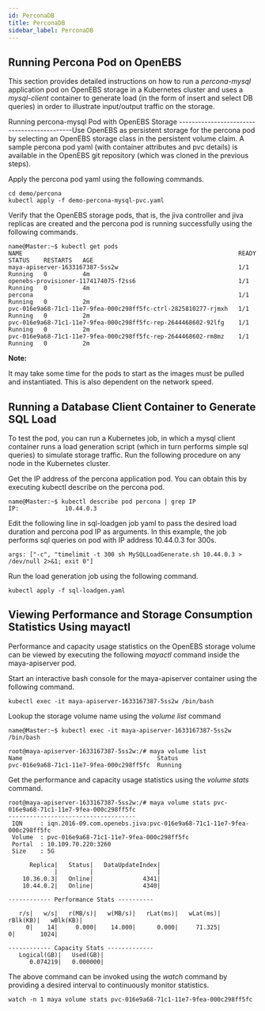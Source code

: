 ```yaml
---
id: PerconaDB
title: PerconaDB
sidebar_label: PerconaDB
---
```


Running Percona Pod on OpenEBS
------------------------------

This section provides detailed instructions on how to run a
*percona-mysql* application pod on OpenEBS storage in a Kubernetes
cluster and uses a *mysql-client* container to generate load (in the
form of insert and select DB queries) in order to illustrate
input/output traffic on the storage.

Running percona-mysql Pod with OpenEBS Storage
--------------------------------------------Use OpenEBS as persistent
storage for the percona pod by selecting an OpenEBS storage class in the
persistent volume claim. A sample percona pod yaml (with container
attributes and pvc details) is available in the OpenEBS git repository
(which was cloned in the previous steps).

Apply the percona pod yaml using the following commands.

    cd demo/percona
    kubectl apply -f demo-percona-mysql-pvc.yaml

Verify that the OpenEBS storage pods, that is, the jiva controller and
jiva replicas are created and the percona pod is running successfully
using the following commands.

    name@Master:~$ kubectl get pods
    NAME                                                             READY     STATUS    RESTARTS   AGE
    maya-apiserver-1633167387-5ss2w                                  1/1       Running   0          4m
    openebs-provisioner-1174174075-f2ss6                             1/1       Running   0          4m
    percona                                                          1/1       Running   0          2m
    pvc-016e9a68-71c1-11e7-9fea-000c298ff5fc-ctrl-2825810277-rjmxh   1/1       Running   0          2m
    pvc-016e9a68-71c1-11e7-9fea-000c298ff5fc-rep-2644468602-92lfg    1/1       Running   0          2m
    pvc-016e9a68-71c1-11e7-9fea-000c298ff5fc-rep-2644468602-rm8mz    1/1       Running   0          2m

**Note:**

It may take some time for the pods to start as the images must be pulled
and instantiated. This is also dependent on the network speed.

Running a Database Client Container to Generate SQL Load
------------------------------------------------------

To test the pod, you can run a Kubernetes job, in which a mysql client
container runs a load generation script (which in turn performs simple
sql queries) to simulate storage traffic. Run the following procedure on
any node in the Kubernetes cluster.

Get the IP address of the percona application pod. You can obtain this
by executing kubectl describe on the percona pod.

    name@Master:~$ kubectl describe pod percona | grep IP
    IP:             10.44.0.3

Edit the following line in sql-loadgen job yaml to pass the desired load
duration and percona pod IP as arguments. In this example, the job
performs sql queries on pod with IP address 10.44.0.3 for 300s.

    args: ["-c", "timelimit -t 300 sh MySQLLoadGenerate.sh 10.44.0.3 > /dev/null 2>&1; exit 0"]

Run the load generation job using the following command.

    kubectl apply -f sql-loadgen.yaml

Viewing Performance and Storage Consumption Statistics Using mayactl
--------------------------------------------------------------------

Performance and capacity usage statistics on the OpenEBS storage volume
can be viewed by executing the following *mayactl* command inside the
maya-apiserver pod.

Start an interactive bash console for the maya-apiserver container using
the following command.

    kubectl exec -it maya-apiserver-1633167387-5ss2w /bin/bash

Lookup the storage volume name using the *volume list* command

    name@Master:~$ kubectl exec -it maya-apiserver-1633167387-5ss2w /bin/bash

    root@maya-apiserver-1633167387-5ss2w:/# maya volume list
    Name                                      Status
    pvc-016e9a68-71c1-11e7-9fea-000c298ff5fc  Running

Get the performance and capacity usage statistics using the *volume
stats* command.

    root@maya-apiserver-1633167387-5ss2w:/# maya volume stats pvc-016e9a68-71c1-11e7-9fea-000c298ff5fc
    ------------------------------------
     IQN     : iqn.2016-09.com.openebs.jiva:pvc-016e9a68-71c1-11e7-9fea-000c298ff5fc
     Volume  : pvc-016e9a68-71c1-11e7-9fea-000c298ff5fc
     Portal  : 10.109.70.220:3260
     Size    : 5G
    
          Replica|   Status|   DataUpdateIndex|
                 |         |                  |
        10.36.0.3|   Online|              4341|
        10.44.0.2|   Online|              4340|
    
    ------------ Performance Stats ----------
    
       r/s|   w/s|   r(MB/s)|   w(MB/s)|   rLat(ms)|   wLat(ms)|   rBlk(KB)|   wBlk(KB)|
         0|    14|     0.000|    14.000|      0.000|     71.325|          0|       1024|
    
    ------------ Capacity Stats -------------
       Logical(GB)|   Used(GB)| 
          0.074219|   0.000000|

The above command can be invoked using the *watch* command by providing
a desired interval to continuously monitor statistics.

    watch -n 1 maya volume stats pvc-016e9a68-71c1-11e7-9fea-000c298ff5fc
<!-- Hotjar Tracking Code for https://docs.openebs.io -->
<script>
  

```
   (function(h,o,t,j,a,r){
   h.hj=h.hj||function(){(h.hj.q=h.hj.q||[]).push(arguments)};
   h._hjSettings={hjid:785693,hjsv:6};
   a=o.getElementsByTagName('head')[0];
   r=o.createElement('script');r.async=1;
   r.src=t+h._hjSettings.hjid+j+h._hjSettings.hjsv;
   a.appendChild(r);
   })(window,document,'https://static.hotjar.com/c/hotjar-','.js?sv=');
```

 
</script>